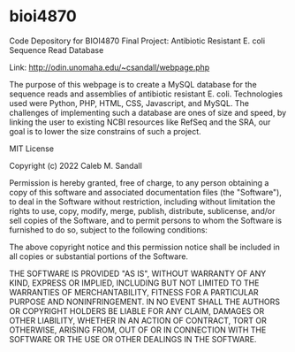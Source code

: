 # bioi4870
Code Depository for BIOI4870 Final Project: Antibiotic Resistant E. coli Sequence Read Database

Link: http://odin.unomaha.edu/~csandall/webpage.php

The purpose of this webpage is to create a MySQL database for the sequence reads and assemblies of antibiotic resistant
E. coli. Technologies used were Python, PHP, HTML, CSS, Javascript, and MySQL. The challenges of implementing such a database
are ones of size and speed, by linking the user to existing NCBI resources like RefSeq and the SRA, our goal is to lower the
size constrains of such a project.


MIT License

Copyright (c) 2022 Caleb M. Sandall

Permission is hereby granted, free of charge, to any person obtaining a copy
of this software and associated documentation files (the "Software"), to deal
in the Software without restriction, including without limitation the rights
to use, copy, modify, merge, publish, distribute, sublicense, and/or sell
copies of the Software, and to permit persons to whom the Software is
furnished to do so, subject to the following conditions:

The above copyright notice and this permission notice shall be included in all
copies or substantial portions of the Software.

THE SOFTWARE IS PROVIDED "AS IS", WITHOUT WARRANTY OF ANY KIND, EXPRESS OR
IMPLIED, INCLUDING BUT NOT LIMITED TO THE WARRANTIES OF MERCHANTABILITY,
FITNESS FOR A PARTICULAR PURPOSE AND NONINFRINGEMENT. IN NO EVENT SHALL THE
AUTHORS OR COPYRIGHT HOLDERS BE LIABLE FOR ANY CLAIM, DAMAGES OR OTHER
LIABILITY, WHETHER IN AN ACTION OF CONTRACT, TORT OR OTHERWISE, ARISING FROM,
OUT OF OR IN CONNECTION WITH THE SOFTWARE OR THE USE OR OTHER DEALINGS IN THE
SOFTWARE.
